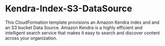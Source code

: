 # Kendra-Index-S3-DataSource
This CloudFormation template provisions an Amazon Kendra index and and an S3 bucket Data Source. Amazon Kendra is a highly efficient and intelligent search service that makes it easy to search and discover content across your organization.

